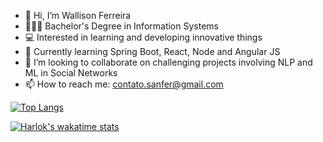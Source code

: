 - 👋 Hi, I’m Wallison Ferreira
- 👨🏾‍🎓 Bachelor's Degree in Information Systems
- 💻 Interested in learning and developing innovative things
- 🌱 Currently learning Spring Boot, React, Node and Angular JS
- 💞️ I’m looking to collaborate on challenging projects involving NLP and ML in Social Networks
- 📫 How to reach me: contato.sanfer@gmail.com

[![Top Langs](https://github-readme-stats.vercel.app/api/top-langs/?username=wallisonferreira&layout=donut-vertical)](https://github.com/wallisonferreira/wallisonferreira)

[![Harlok's wakatime stats](https://github-readme-stats.vercel.app/api/wakatime?username=wallisonferreira)](https://github.com/wallisonferreira/wallisonferreira)

